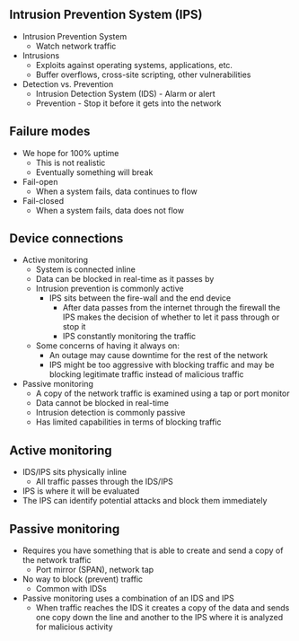 ## Intrusion Prevention System (IPS)
- Intrusion Prevention System
	- Watch network traffic
- Intrusions 
	- Exploits against operating systems, applications, etc. 
	- Buffer overflows, cross-site scripting, other vulnerabilities
- Detection vs. Prevention
	- Intrusion Detection System (IDS) - Alarm or alert
	- Prevention - Stop it before it gets into the network
## Failure modes
- We hope for 100% uptime
	- This is not realistic
	- Eventually something will break
- Fail-open
	- When a system fails, data continues to flow
- Fail-closed
	- When a system fails, data does not flow
## Device connections
- Active monitoring
	- System is connected inline
	- Data can be blocked in real-time as it passes by
	- Intrusion prevention is commonly active
		- IPS sits between the fire-wall and the end device
			- After data passes from the internet through the firewall the IPS makes the decision of whether to let it pass through or stop it
			- IPS constantly monitoring the traffic
	- Some concerns of having it always on:
		- An outage may cause downtime for the rest of the network
		- IPS might be too aggressive with blocking traffic and may be blocking legitimate traffic instead of malicious traffic
- Passive monitoring
	- A copy of the network traffic is examined using a tap or port monitor
	- Data cannot be blocked in real-time
	- Intrusion detection is commonly passive
	- Has limited capabilities in terms of blocking traffic
## Active monitoring
- IDS/IPS sits physically inline
	- All traffic passes through the IDS/IPS
- IPS is where it will be evaluated
- The IPS can identify potential attacks and block them immediately
## Passive monitoring
- Requires you have something that is able to create and send a copy of the network traffic
	- Port mirror (SPAN), network tap
- No way to block (prevent) traffic
	- Common with IDSs
- Passive monitoring uses a combination of an IDS and IPS
	- When traffic reaches the IDS it creates a copy of the data and sends one copy down the line and another to the IPS where it is analyzed for malicious activity